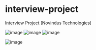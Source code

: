# interview-project

Interview Project (Novindus Technologies)

![image](https://github.com/adil-shabab/interview-project/assets/101416092/9640f72c-3cd9-4df7-9000-bfa37aca29c2)
![image](https://github.com/adil-shabab/interview-project/assets/101416092/465d7f0e-9f99-4960-8fb2-ef900c0c9378)
![image](https://github.com/adil-shabab/interview-project/assets/101416092/cc2feec1-af18-4b51-a2ed-2fdf7bfe4366)

![image](https://github.com/adil-shabab/interview-project/assets/101416092/126884c0-0cdb-4db5-b46d-ee89aa0a9b83)
